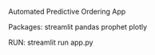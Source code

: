 Automated Predictive Ordering App

Packages:
streamlit
pandas
prophet
plotly

RUN:
streamlit run app.py

